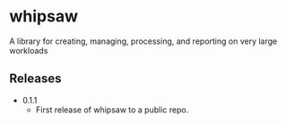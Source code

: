 # whipsaw

A library for creating, managing, processing, and reporting on very large workloads

## Releases

* 0.1.1
  * First release of whipsaw to a public repo.
